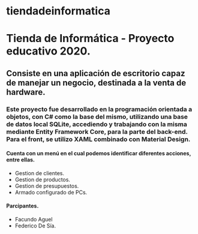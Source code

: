 # tiendadeinformatica
<h1> Tienda de Informática - Proyecto educativo 2020. </h1>
<h2> Consiste en una aplicación de escritorio capaz de manejar un negocio, destinada a la venta de hardware. </h2>
<h3>  Este proyecto fue desarrollado en la programación orientada a objetos, con C# como la base del mismo, utilizando una base de datos local SQLite, accediendo y trabajando con la misma mediante Entity Framework Core, para la parte del back-end. Para el front, se utilizo XAML combinado con Material Design. </h3>
<h4>Cuenta con un menú en el cual podemos identificar diferentes acciones, entre ellas.</h4>
<ul>
  <li> Gestion de clientes. </li>
  <li> Gestion de productos. </li>
  <li> Gestion de presupuestos. </li>
  <li> Armado configurado de PCs. </li>
</ul>

<h4>Parcipantes.</h4>
<ul>
  <li> Facundo Aguel </li>
  <li> Federico De Sía.</li>
</ul
